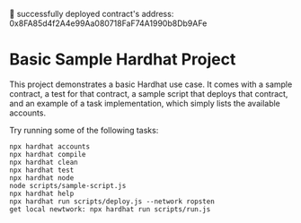 🚀 successfully deployed contract's address:  0x8FA85d4f2A4e99Aa080718FaF74A1990b8Db9AFe

# Basic Sample Hardhat Project

This project demonstrates a basic Hardhat use case. It comes with a sample contract, a test for that contract, a sample script that deploys that contract, and an example of a task implementation, which simply lists the available accounts.

Try running some of the following tasks:

```shell
npx hardhat accounts
npx hardhat compile
npx hardhat clean
npx hardhat test
npx hardhat node
node scripts/sample-script.js
npx hardhat help
npx hardhat run scripts/deploy.js --network ropsten
get local newtwork: npx hardhat run scripts/run.js
```
